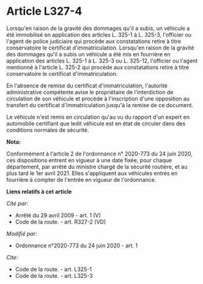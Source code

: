 # Article L327-4

Lorsqu'en raison de la gravité des dommages qu'il a subis, un véhicule a été immobilisé en application des articles L. 325-1
à L. 325-3, l'officier ou l'agent de police judiciaire qui procède aux constatations retire à titre conservatoire le
certificat d'immatriculation. Lorsqu'en raison de la gravité des dommages qu'il a subis un véhicule a été mis en fourrière en
application des articles L. 325-1 à L. 325-3 ou L. 325-12, l'officier ou l'agent mentionné à l'article L. 325-2 qui procède
aux constatations retire à titre conservatoire le certificat d'immatriculation.

En l'absence de remise du certificat d'immatriculation, l'autorité administrative compétente avise le propriétaire de
l'interdiction de circulation de son véhicule et procède à l'inscription d'une opposition au transfert du certificat
d'immatriculation jusqu'à la remise de ce document.

Le véhicule n'est remis en circulation qu'au vu du rapport d'un expert en automobile certifiant que ledit véhicule est en
état de circuler dans des conditions normales de sécurité.

**Nota:**

Conformément à l'article 2 de l'ordonnance n° 2020-773 du 24 juin 2020, ces dispositions entrent en vigueur à une date fixée,
pour chaque département, par arrêté du ministre chargé de la sécurité routière, et au plus tard le 1er avril 2021. Elles
s'appliquent aux véhicules entrés en fourrière à compter de l'entrée en vigueur de l'ordonnance.

**Liens relatifs à cet article**

_Cité par_:

  - Arrêté du 29 avril 2009 - art. 1 (V)
  - Code de la route. - art. R327-2 (VD)

_Modifié par_:

  - Ordonnance n°2020-773 du 24 juin 2020 - art. 1

_Cite_:

  - Code de la route. - art. L325-1
  - Code de la route. - art. L325-3
